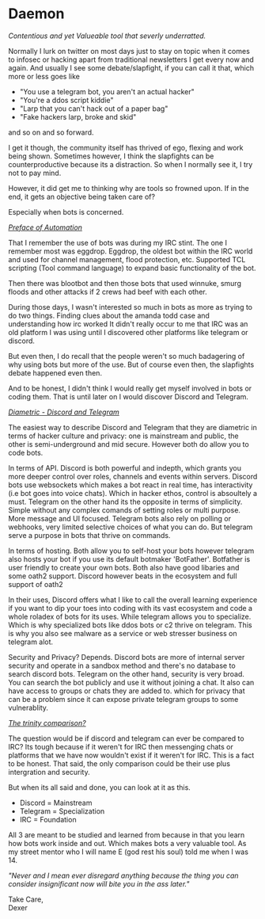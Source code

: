 # Daemon
_Contentious and yet Valueable tool that severly underratted._ 

Normally I lurk on twitter on most days just to stay on topic when it comes to infosec or hacking apart from traditional newsletters I get every now and again. 
And usually I see some debate/slapfight, if you can call it that, which more or less goes like

- "You use a telegram bot, you aren't an actual hacker"
- "You're a ddos script kiddie"
- "Larp that you can't hack out of a paper bag"
- "Fake hackers larp, broke and skid"

and so on and so forward. 

I get it though, the community itself has thrived of ego, flexing and work being shown. Sometimes however, I think the slapfights can be counterproductive 
because its a distraction. So when I normally see it, I try not to pay mind. 

However, it did get me to thinking why are tools so frowned upon. If in the end, it gets an objective being taken care of? 

Especially when bots is concerned. 

<ins>_Preface of Automation_</ins>

That I remember the use of bots was during my IRC stint. The one I remember most was eggdrop. Eggdrop, the oldest bot within the IRC world and used for channel
management, flood protection, etc. Supported TCL scripting (Tool command language) to expand basic functionality of the bot. 

Then there was blootbot and then those bots that used winnuke, smurg floods and other attacks if 2 crews had beef with each other. 

During those days, I wasn't interested so much in bots as more as trying to do two things. Finding clues about the amanda todd case and understanding how irc worked
It didn't really occur to me that IRC was an old platform I was using until I discovered other platforms like telegram or discord. 

But even then, I do recall that the people weren't so much badagering of why using bots but more of the use. But of course even then, the slapfights debate happened
even then. 

And to be honest, I didn't think I would really get myself involved in bots or coding them. That is until later on I would discover Discord and Telegram. 

<ins>_Diametric - Discord and Telegram_</ins>

The easiest way to describe Discord and Telegram that they are diametric in terms of hacker culture and privacy: one is mainstream and public, the other 
is semi-underground and mid secure. However both do allow you to code bots. 

In terms of API. Discord is both powerful and indepth, which grants you more deeper control over roles, channels and events within servers. Discord bots use 
websockets which makes a bot react in real time, has interactivity (i.e bot goes into voice chats). Which in hacker ethos, control is absoultely a must. 
Telegram on the other hand its the opposite in terms of simplicity. Simple without any complex comands of setting roles or multi purpose. More message and UI 
focused. Telegram bots also rely on polling or webhooks, very limited selective choices of what you can do. But telegram serve a purpose in bots that thrive
on commands. 

In terms of hosting. Both allow you to self-host your bots however telegram also hosts your bot if you use its default botmaker 'BotFather'. Botfather is user 
friendly to create your own bots. Both also have good libaries and some oath2 support. Discord however beats in the ecosystem and full support of oath2 

In their uses, Discord offers what I like to call the overall learning experience if you want to dip your toes into coding with its vast ecosystem and code a 
whole roladex of bots for its uses. While telegram allows you to specialize. Which is why specialized bots like ddos bots or c2 thrive on telegram. This is why 
you also see malware as a service or web stresser business on telegram alot.

Security and Privacy? Depends. Discord bots are more of internal server security and operate in a sandbox method and there's no database to search discord bots. 
Telegram on the other hand, security is very broad. You can search the bot publicly and use it without joining a chat. It also can have access to groups or chats 
they are added to. which for privacy that can be a problem since it can expose private telegram groups to some vulnerablity. 

<ins>_The trinity comparison?_</ins>

The question would be if discord and telegram can ever be compared to IRC? Its tough because if it weren't for IRC then messenging chats or platforms that we have
now wouldn't exist if it weren't for IRC. This is a fact to be honest. That said, the only comparison could be their use plus intergration and security.

But when its all said and done, you can look at it as this. 

- Discord = Mainstream 
- Telegram = Specialization 
- IRC = Foundation 

All 3 are meant to be studied and learned from because in that you learn how bots work inside and out. Which makes bots a very valuable tool. As my street mentor who I will name E (god rest his soul) told me when I was 14. 

*"Never and I mean ever disregard anything because the thing you can consider insignificant now will bite you in the ass later."* 

Take Care, <br>
Dexer




